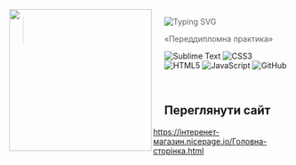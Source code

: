 <img src="https://github.com/Evgeniu603/website.github.io/blob/main/Інтернет-магазин/лого-3.png" align="left" width="256px" height="256px"/>

<img align="left" width="0" height="192px" hspace="10"/>

> ![Typing SVG](https://readme-typing-svg.herokuapp.com?size=30&color=F7F7F7&lines=Мисливство+та+Рибальство)
> 
> «Переддипломна практика» 

![Sublime Text](https://img.shields.io/badge/sublime_text-%23575757.svg?style=for-the-badge&logo=sublime-text&logoColor=important)
![CSS3](https://img.shields.io/badge/css3-%231572B6.svg?style=for-the-badge&logo=css3&logoColor=white)
![HTML5](https://img.shields.io/badge/html5-%23E34F26.svg?style=for-the-badge&logo=html5&logoColor=white)
![JavaScript](https://img.shields.io/badge/javascript-%23323330.svg?style=for-the-badge&logo=javascript&logoColor=%23F7DF1E)
![GitHub](https://img.shields.io/badge/github-%23121011.svg?style=for-the-badge&logo=github&logoColor=white)

<br>

## Переглянути сайт  

https://інтеренет-магазин.nicepage.io/Головна-сторінка.html
